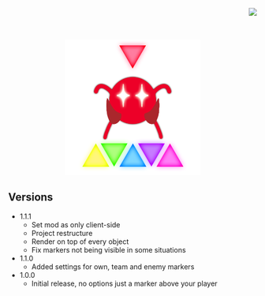 ﻿<p align="right"> 
<a href="https://www.paypal.com/paypalme/otdan">
<img src="https://raw.githubusercontent.com/aha999/DonateButtons/master/Paypal.png" height="65" />
</a>
</p>
‎<p align="center"> 
<img src="https://github.com/otDan/PlayerMarkers/blob/master/PlayerMarkers/icon-full.png?raw=true" height="275" />
</p>

## Versions
- 1.1.1
  - Set mod as only client-side
  - Project restructure
  - Render on top of every object
  - Fix markers not being visible in some situations
- 1.1.0
  - Added settings for own, team and enemy markers
- 1.0.0
  - Initial release, no options just a marker above your player
